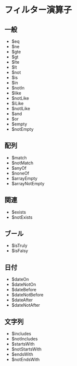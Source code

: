 # フィルター演算子

## 一般

- $eq
- $ne
- $gte
- $gt
- $lte
- $lt
- $not
- $is
- $in
- $notIn
- $like
- $notLike
- $iLike
- $notILike
- $and
- $or
- $empty
- $notEmpty

## 配列

- $match
- $notMatch
- $anyOf
- $noneOf
- $arrayEmpty
- $arrayNotEmpty

## 関連

- $exists
- $notExists

## ブール

- $isTruly
- $isFalsy

## 日付

- $dateOn
- $dateNotOn
- $dateBefore
- $dateNotBefore
- $dateAfter
- $dateNotAfter

## 文字列

- $includes
- $notIncludes
- $startsWith
- $notStartsWith
- $endsWith
- $notEndsWith

